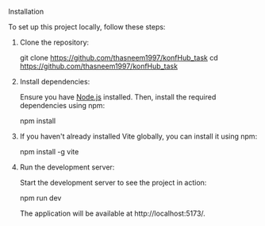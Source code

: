Installation

To set up this project locally, follow these steps:

1. Clone the repository:

    
    git clone https://github.com/thasneem1997/konfHub_task
    cd https://github.com/thasneem1997/konfHub_task
    

2. Install dependencies:

    Ensure you have [Node.js](https://nodejs.org/) installed. Then, install the required dependencies using npm:

  
    npm install



3.  If you haven't already installed Vite globally, you can install it using npm:

 
    npm install -g vite
   

    

4. Run the development server:

    Start the development server to see the project in action:

    npm run dev
    

    The application will be available at http://localhost:5173/.